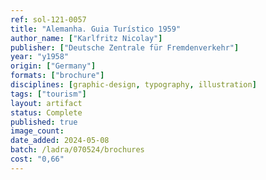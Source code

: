 ```yaml
---
ref: sol-121-0057
title: "Alemanha. Guia Turístico 1959"
author_name: ["Karlfritz Nicolay"]
publisher: ["Deutsche Zentrale für Fremdenverkehr"]
year: "y1958"
origin: ["Germany"]
formats: ["brochure"]
disciplines: [graphic-design, typography, illustration]
tags: ["tourism"]
layout: artifact
status: Complete
published: true
image_count:
date_added: 2024-05-08
batch: /ladra/070524/brochures
cost: "0,66"
---
```

